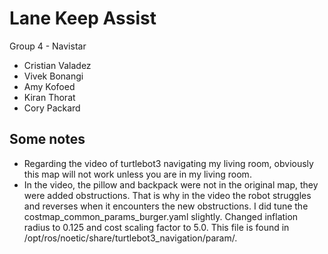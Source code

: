 # Lane Keep Assist #
Group 4 - Navistar

* Cristian Valadez
* Vivek Bonangi
* Amy Kofoed
* Kiran Thorat
* Cory Packard

## Some notes ##

* Regarding the video of turtlebot3 navigating my living room, obviously this map will not work unless you are in my living room.
* In the video, the pillow and backpack were not in the original map, they were added obstructions. That is why in the video the robot struggles and reverses when it encounters the new obstructions. I did tune the costmap_common_params_burger.yaml slightly. Changed inflation radius to 0.125 and cost scaling factor to 5.0. This file is found in /opt/ros/noetic/share/turtlebot3_navigation/param/.
